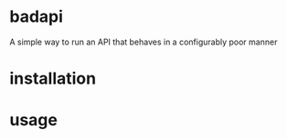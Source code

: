# badapi

A simple way to run an API that behaves in a configurably poor manner

# installation


# usage
